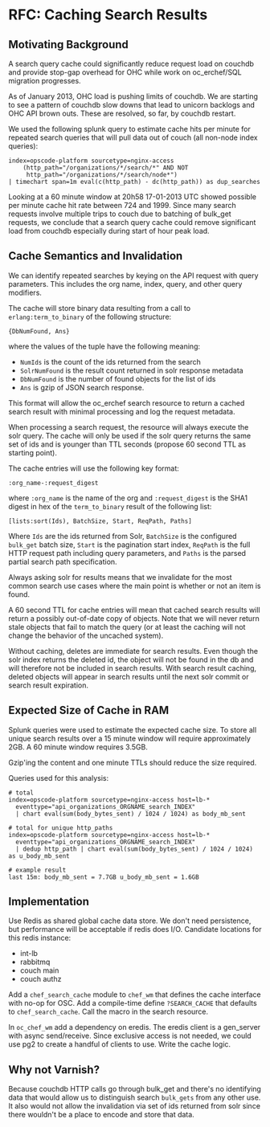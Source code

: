 RFC: Caching Search Results
===========================

Motivating Background
---------------------

A search query cache could significantly reduce request load on
couchdb and provide stop-gap overhead for OHC while work on
oc_erchef/SQL migration progresses.

As of January 2013, OHC load is pushing limits of couchdb. We are
starting to see a pattern of couchdb slow downs that lead to unicorn
backlogs and OHC API brown outs. These are resolved, so far, by
couchdb restart.

We used the following splunk query to estimate cache hits per minute
for repeated search queries that will pull data out of couch (all
non-node index queries):

    index=opscode-platform sourcetype=nginx-access
        (http_path="/organizations/*/search/*" AND NOT
         http_path="/organizations/*/search/node*")
    | timechart span=1m eval(c(http_path) - dc(http_path)) as dup_searches 


Looking at a 60 minute window at 20h58 17-01-2013 UTC showed
possible per minute cache hit rate between 724 and 1999. Since many
search requests involve multiple trips to couch due to batching of
bulk_get requests, we conclude that a search query cache could remove
significant load from couchdb especially during start of hour peak
load.

Cache Semantics and Invalidation
--------------------------------

We can identify repeated searches by keying on the API request with
query parameters. This includes the org name, index, query, and other
query modifiers.

The cache will store binary data resulting from a call to
`erlang:term_to_binary` of the following structure:

    {DbNumFound, Ans}

where the values of the tuple have the following meaning:

* `NumIds` is the count of the ids returned from the search
* `SolrNumFound` is the result count returned in solr response
   metadata
* `DbNumFound` is the number of found objects for the list of ids
* `Ans` is gzip of JSON search response.

This format will allow the oc_erchef search resource to return a
cached search result with minimal processing and log the request
metadata.

When processing a search request, the resource will always execute the
solr query. The cache will only be used if the solr query returns the
same set of ids and is younger than TTL seconds (propose 60 second TTL
as starting point).

The cache entries will use the following key format:

    :org_name-:request_digest

where `:org_name` is the name of the org and `:request_digest` is the
SHA1 digest in hex of the `term_to_binary` result of the following
list:

    [lists:sort(Ids), BatchSize, Start, ReqPath, Paths]

Where `Ids` are the ids returned from Solr, `BatchSize` is the
configured `bulk_get` batch size, `Start` is the pagination start
index, `ReqPath` is the full HTTP request path including query
parameters, and `Paths` is the parsed partial search path
specification.

Always asking solr for results means that we invalidate for the most
common search use cases where the main point is whether or not an item
is found.

A 60 second TTL for cache entries will mean that cached search results
will return a possibly out-of-date copy of objects. Note that we will
never return stale objects that fail to match the query (or at least
the caching will not change the behavior of the uncached system).

Without caching, deletes are immediate for search results. Even though
the solr index returns the deleted id, the object will not be found in
the db and will therefore not be included in search results. With
search result caching, deleted objects will appear in search results
until the next solr commit or search result expiration.

Expected Size of Cache in RAM
-----------------------------

Splunk queries were used to estimate the expected cache size. To store
all unique search results over a 15 minute window will require
approximately 2GB. A 60 minute window requires 3.5GB.

Gzip'ing the content and one minute TTLs should reduce the size
required.

Queries used for this analysis:

    # total
    index=opscode-platform sourcetype=nginx-access host=lb-*
      eventtype="api_organizations_ORGNAME_search_INDEX"
      | chart eval(sum(body_bytes_sent) / 1024 / 1024) as body_mb_sent

    # total for unique http_paths
    index=opscode-platform sourcetype=nginx-access host=lb-*
      eventtype="api_organizations_ORGNAME_search_INDEX"
      | dedup http_path | chart eval(sum(body_bytes_sent) / 1024 / 1024) as u_body_mb_sent

    # example result
    last 15m: body_mb_sent = 7.7GB u_body_mb_sent = 1.6GB

Implementation
--------------

Use Redis as shared global cache data store. We don't need
persistence, but performance will be acceptable if redis does
I/O. Candidate locations for this redis instance:

* int-lb
* rabbitmq
* couch main
* couch authz

Add a `chef_search_cache` module to `chef_wm` that defines the cache
interface with no-op for OSC. Add a compile-time define
`?SEARCH_CACHE` that defaults to `chef_search_cache`. Call the macro
in the search resource.

In `oc_chef_wm` add a dependency on eredis. The eredis client is a
gen_server with async send/receive. Since exclusive access is not
needed, we could use pg2 to create a handful of clients to use. Write
the cache logic.


Why not Varnish?
----------------

Because couchdb HTTP calls go through bulk_get and there's no
identifying data that would allow us to distinguish search `bulk_gets`
from any other use. It also would not allow the invalidation via set
of ids returned from solr since there wouldn't be a place to encode
and store that data.
